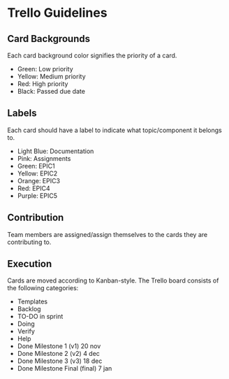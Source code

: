 # Trello Guidelines

## Card Backgrounds
Each card background color signifies the priority of a card.
- Green: Low priority
- Yellow: Medium priority
- Red: High priority
- Black: Passed due date

## Labels
Each card should have a label to indicate what topic/component it belongs to.
- Light Blue: Documentation
- Pink: Assignments
- Green: EPIC1
- Yellow: EPIC2
- Orange: EPIC3
- Red: EPIC4
- Purple: EPIC5

## Contribution
Team members are assigned/assign themselves to the cards they are contributing to.

## Execution
Cards are moved according to Kanban-style.
The Trello board consists of the following categories:
- Templates
- Backlog
- TO-DO in sprint
- Doing
- Verify
- Help
- Done Milestone 1 (v1) 20 nov
- Done Milestone 2 (v2) 4 dec
- Done Milestone 3 (v3) 18 dec
- Done Milestone Final (final) 7 jan

